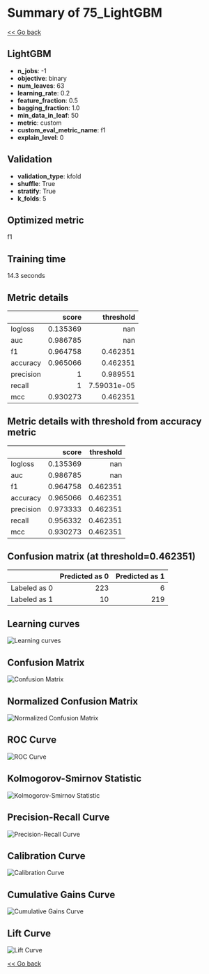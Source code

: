 # Summary of 75_LightGBM

[<< Go back](../README.md)


## LightGBM
- **n_jobs**: -1
- **objective**: binary
- **num_leaves**: 63
- **learning_rate**: 0.2
- **feature_fraction**: 0.5
- **bagging_fraction**: 1.0
- **min_data_in_leaf**: 50
- **metric**: custom
- **custom_eval_metric_name**: f1
- **explain_level**: 0

## Validation
 - **validation_type**: kfold
 - **shuffle**: True
 - **stratify**: True
 - **k_folds**: 5

## Optimized metric
f1

## Training time

14.3 seconds

## Metric details
|           |    score |     threshold |
|:----------|---------:|--------------:|
| logloss   | 0.135369 | nan           |
| auc       | 0.986785 | nan           |
| f1        | 0.964758 |   0.462351    |
| accuracy  | 0.965066 |   0.462351    |
| precision | 1        |   0.989551    |
| recall    | 1        |   7.59031e-05 |
| mcc       | 0.930273 |   0.462351    |


## Metric details with threshold from accuracy metric
|           |    score |   threshold |
|:----------|---------:|------------:|
| logloss   | 0.135369 |  nan        |
| auc       | 0.986785 |  nan        |
| f1        | 0.964758 |    0.462351 |
| accuracy  | 0.965066 |    0.462351 |
| precision | 0.973333 |    0.462351 |
| recall    | 0.956332 |    0.462351 |
| mcc       | 0.930273 |    0.462351 |


## Confusion matrix (at threshold=0.462351)
|              |   Predicted as 0 |   Predicted as 1 |
|:-------------|-----------------:|-----------------:|
| Labeled as 0 |              223 |                6 |
| Labeled as 1 |               10 |              219 |

## Learning curves
![Learning curves](learning_curves.png)
## Confusion Matrix

![Confusion Matrix](confusion_matrix.png)


## Normalized Confusion Matrix

![Normalized Confusion Matrix](confusion_matrix_normalized.png)


## ROC Curve

![ROC Curve](roc_curve.png)


## Kolmogorov-Smirnov Statistic

![Kolmogorov-Smirnov Statistic](ks_statistic.png)


## Precision-Recall Curve

![Precision-Recall Curve](precision_recall_curve.png)


## Calibration Curve

![Calibration Curve](calibration_curve_curve.png)


## Cumulative Gains Curve

![Cumulative Gains Curve](cumulative_gains_curve.png)


## Lift Curve

![Lift Curve](lift_curve.png)



[<< Go back](../README.md)
